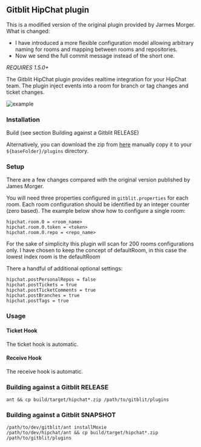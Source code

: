 ## Gitblit HipChat plugin

This is a modified version of the original plugin provided by Jarmes Morger.
What is changed:
  - I have introduced a more flexible configuration model allowing arbitrary naming for rooms and mapping between rooms and repositories.
  - Now we send the full commit message instead of the short one.


*REQUIRES 1.5.0+*

The Gitblit HipChat plugin provides realtime integration for your HipChat team.  The plugin inject events into a room for branch or tag changes and ticket changes.

![example](example.png "Example integration")

### Installation

Build (see section Building against a Gitblit RELEASE)

Alternatively, you can download the zip from [here](http://plugins.gitblit.com) manually copy it to your `${baseFolder}/plugins` directory.

### Setup

There are a few changes compared with the original version published by James Morger.

You will need three  properties  configured in `gitblit.properties` for each room.
Each room configuration should be identified by an integer counter (zero based).
The example below show how to configure a single room:

    hipchat.room.0 = <room_name>
    hipchat.room.0.token = <token>
    hipchat.room.0.repo = <repo_name>
    
For the sake of simplicity this plugin will scan for 200 rooms configurations only.
I have chosen to keep the concept of defaultRoom, in this case the lowest index room is the defaultRoom

There a handful of additional optional settings:

    hipchat.postPersonalRepos = false
    hipchat.postTickets = true
    hipchat.postTicketComments = true
    hipchat.postBranches = true
    hipchat.postTags = true

### Usage

#### Ticket Hook

The ticket hook is automatic.

#### Receive Hook

The receive hook is automatic.


### Building against a Gitblit RELEASE

    ant && cp build/target/hipchat*.zip /path/to/gitblit/plugins

### Building against a Gitblit SNAPSHOT

    /path/to/dev/gitblit/ant installMoxie
    /path/to/dev/hipchat/ant && cp build/target/hipchat*.zip /path/to/gitblit/plugins

